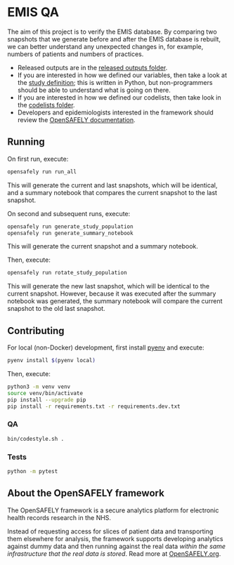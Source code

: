 # EMIS QA

The aim of this project is to verify the EMIS database.
By comparing two snapshots that we generate before and after the EMIS database is rebuilt,
we can better understand any unexpected changes in, for example, numbers of patients and numbers of practices.

* Released outputs are in the [released outputs folder][].
* If you are interested in how we defined our variables,
  then take a look at the [study definition][];
  this is written in Python, but non-programmers should be able to understand what is going on there.
* If you are interested in how we defined our codelists,
  then take look in the [codelists folder][].
* Developers and epidemiologists interested in the framework should review the [OpenSAFELY documentation][].

## Running

On first run, execute:

```sh
opensafely run run_all
```

This will generate the current and last snapshots, which will be identical,
and a summary notebook that compares the current snapshot to the last snapshot.

On second and subsequent runs, execute:

```sh
opensafely run generate_study_population
opensafely run generate_summary_notebook
```

This will generate the current snapshot and a summary notebook.

Then, execute:

```sh
opensafely run rotate_study_population
```

This will generate the new last snapshot, which will be identical to the current snapshot.
However, because it was executed after the summary notebook was generated,
the summary notebook will compare the current snapshot to the old last snapshot.

## Contributing

For local (non-Docker) development, first install [pyenv][] and execute:

```sh
pyenv install $(pyenv local)
```

Then, execute:

```sh
python3 -m venv venv
source venv/bin/activate
pip install --upgrade pip
pip install -r requirements.txt -r requirements.dev.txt
```

### QA

```sh
bin/codestyle.sh .
```

### Tests

```sh
python -m pytest
```

## About the OpenSAFELY framework

The OpenSAFELY framework is a secure analytics platform for electronic health records research in the NHS.

Instead of requesting access for slices of patient data and transporting them elsewhere for analysis,
the framework supports developing analytics against dummy data
and then running against the real data *within the same infrastructure that the real data is stored*.
Read more at [OpenSAFELY.org](https://opensafely.org).


[codelists folder]:codelists
[OpenSAFELY documentation]:https://docs.opensafely.org
[pyenv]: https://github.com/pyenv/pyenv
[released outputs folder]:released_outputs
[study definition]:analysis/study_definition.py
